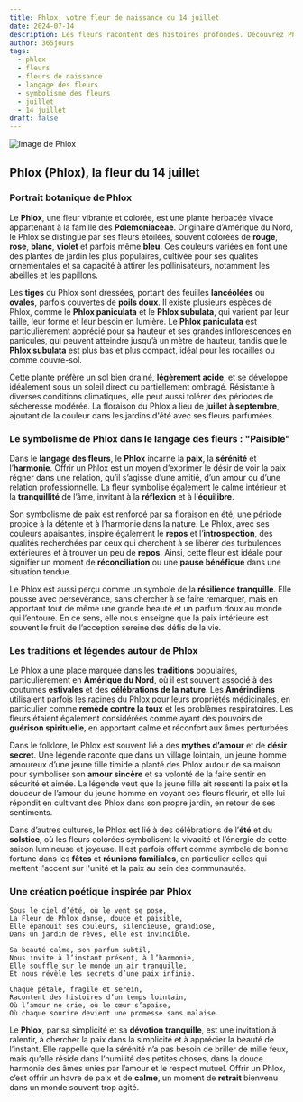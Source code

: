 ```yaml
---
title: Phlox, votre fleur de naissance du 14 juillet
date: 2024-07-14
description: Les fleurs racontent des histoires profondes. Découvrez Phlox, votre fleur de naissance du 14 juillet, ses symboles et récits fascinants. Plongez dans sa signification et son langage unique dans l'art floral.
author: 365jours
tags:
  - phlox
  - fleurs
  - fleurs de naissance
  - langage des fleurs
  - symbolisme des fleurs
  - juillet
  - 14 juillet
draft: false
---
```



![Image de Phlox](https://cdn.pixabay.com/photo/2016/07/15/09/02/flower-1518501_640.jpg#center)


## Phlox (Phlox), la fleur du 14 juillet

### Portrait botanique de Phlox

Le **Phlox**, une fleur vibrante et colorée, est une plante herbacée vivace appartenant à la famille des **Polemoniaceae**. Originaire d’Amérique du Nord, le Phlox se distingue par ses fleurs étoilées, souvent colorées de **rouge**, **rose**, **blanc**, **violet** et parfois même **bleu**. Ces couleurs variées en font une des plantes de jardin les plus populaires, cultivée pour ses qualités ornementales et sa capacité à attirer les pollinisateurs, notamment les abeilles et les papillons.

Les **tiges** du Phlox sont dressées, portant des feuilles **lancéolées** ou **ovales**, parfois couvertes de **poils doux**. Il existe plusieurs espèces de Phlox, comme le **Phlox paniculata** et le **Phlox subulata**, qui varient par leur taille, leur forme et leur besoin en lumière. Le **Phlox paniculata** est particulièrement apprécié pour sa hauteur et ses grandes inflorescences en panicules, qui peuvent atteindre jusqu’à un mètre de hauteur, tandis que le **Phlox subulata** est plus bas et plus compact, idéal pour les rocailles ou comme couvre-sol.

Cette plante préfère un sol bien drainé, **légèrement acide**, et se développe idéalement sous un soleil direct ou partiellement ombragé. Résistante à diverses conditions climatiques, elle peut aussi tolérer des périodes de sécheresse modérée. La floraison du Phlox a lieu de **juillet à septembre**, ajoutant de la couleur dans les jardins d'été avec ses fleurs parfumées.

### Le symbolisme de Phlox dans le langage des fleurs : "Paisible"

Dans le **langage des fleurs**, le **Phlox** incarne la **paix**, la **sérénité** et l’**harmonie**. Offrir un Phlox est un moyen d’exprimer le désir de voir la paix régner dans une relation, qu’il s’agisse d’une amitié, d’un amour ou d’une relation professionnelle. La fleur symbolise également le calme intérieur et la **tranquillité** de l’âme, invitant à la **réflexion** et à l’**équilibre**.

Son symbolisme de paix est renforcé par sa floraison en été, une période propice à la détente et à l’harmonie dans la nature. Le Phlox, avec ses couleurs apaisantes, inspire également le **repos** et l’**introspection**, des qualités recherchées par ceux qui cherchent à se libérer des turbulences extérieures et à trouver un peu de **repos**. Ainsi, cette fleur est idéale pour signifier un moment de **réconciliation** ou une **pause bénéfique** dans une situation tendue.

Le Phlox est aussi perçu comme un symbole de la **résilience tranquille**. Elle pousse avec persévérance, sans chercher à se faire remarquer, mais en apportant tout de même une grande beauté et un parfum doux au monde qui l’entoure. En ce sens, elle nous enseigne que la paix intérieure est souvent le fruit de l’acception sereine des défis de la vie.

### Les traditions et légendes autour de Phlox

Le Phlox a une place marquée dans les **traditions** populaires, particulièrement en **Amérique du Nord**, où il est souvent associé à des coutumes **estivales** et des **célébrations de la nature**. Les **Amérindiens** utilisaient parfois les racines du Phlox pour leurs propriétés médicinales, en particulier comme **remède contre la toux** et les problèmes respiratoires. Les fleurs étaient également considérées comme ayant des pouvoirs de **guérison spirituelle**, en apportant calme et réconfort aux âmes perturbées.

Dans le folklore, le Phlox est souvent lié à des **mythes d’amour** et de **désir secret**. Une légende raconte que dans un village lointain, un jeune homme amoureux d’une jeune fille timide a planté des Phlox autour de sa maison pour symboliser son **amour sincère** et sa volonté de la faire sentir en sécurité et aimée. La légende veut que la jeune fille ait ressenti la paix et la douceur de l’amour du jeune homme en voyant ces fleurs fleurir, et elle lui répondit en cultivant des Phlox dans son propre jardin, en retour de ses sentiments.

Dans d’autres cultures, le Phlox est lié à des célébrations de l’**été** et du **solstice**, où les fleurs colorées symbolisent la vivacité et l’énergie de cette saison lumineuse et joyeuse. Il est parfois offert comme symbole de bonne fortune dans les **fêtes** et **réunions familiales**, en particulier celles qui mettent l'accent sur l'unité et la paix au sein des communautés.

### Une création poétique inspirée par Phlox

```
Sous le ciel d’été, où le vent se pose,
La Fleur de Phlox danse, douce et paisible,
Elle épanouit ses couleurs, silencieuse, grandiose,
Dans un jardin de rêves, elle est invincible.

Sa beauté calme, son parfum subtil,
Nous invite à l’instant présent, à l’harmonie,
Elle souffle sur le monde un air tranquille,
Et nous révèle les secrets d’une paix infinie.

Chaque pétale, fragile et serein,
Racontent des histoires d’un temps lointain,
Où l’amour ne crie, où le cœur s’apaise,
Où chaque sourire devient une promesse sans malaise.
```

Le **Phlox**, par sa simplicité et sa **dévotion tranquille**, est une invitation à ralentir, à chercher la paix dans la simplicité et à apprécier la beauté de l’instant. Elle rappelle que la sérénité n’a pas besoin de briller de mille feux, mais qu’elle réside dans l’humilité des petites choses, dans la douce harmonie des âmes unies par l’amour et le respect mutuel. Offrir un Phlox, c’est offrir un havre de paix et de **calme**, un moment de **retrait** bienvenu dans un monde souvent trop agité.

